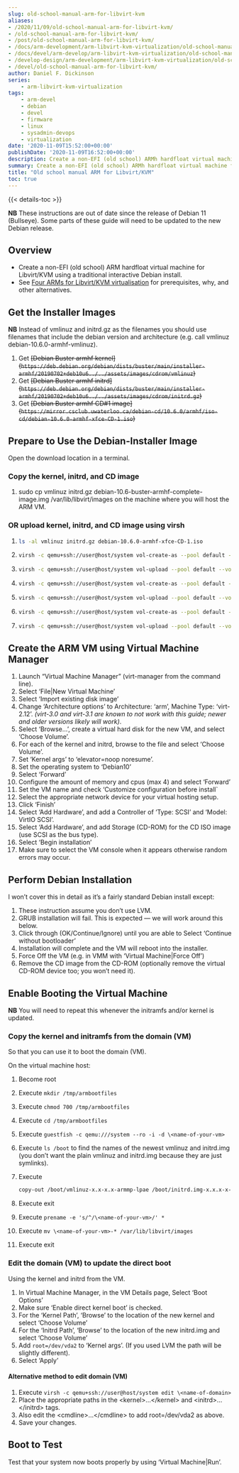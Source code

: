 ```yaml
---
slug: old-school-manual-arm-for-libvirt-kvm
aliases:
- /2020/11/09/old-school-manual-arm-for-libvirt-kvm/
- /old-school-manual-arm-for-libvirt-kvm/
- /post/old-school-manual-arm-for-libvirt-kvm/
- /docs/arm-development/arm-libvirt-kvm-virtualization/old-school-manual-arm-for-libvirt-kvm/
- /docs/devel/arm-develop/arm-libvirt-kvm-virtualization/old-school-manual-arm-for-libvirt-kvm/
- /develop-design/arm-development/arm-libvirt-kvm-virtualization/old-school-manual-arm-for-libvirt-kvm/
- /devel/old-school-manual-arm-for-libvirt-kvm/
author: Daniel F. Dickinson
series:
    - arm-libvirt-kvm-virtualization
tags:
    - arm-devel
    - debian
    - devel
    - firmware
    - linux
    - sysadmin-devops
    - virtualization
date: '2020-11-09T15:52:00+00:00'
publishDate: '2020-11-09T16:52:00+00:00'
description: Create a non-EFI (old school) ARMh hardfloat virtual machine for Libvirt/KVM using a traditional interactive Debian install.
summary: Create a non-EFI (old school) ARMh hardfloat virtual machine for Libvirt/KVM using a traditional interactive Debian install.
title: "Old school manual ARM for Libvirt/KVM"
toc: true
---
```


{{< details-toc >}}

**NB** These instructions are out of date since the release of Debian 11 (Bullseye). Some parts of these guide will need to be updated to the new Debian release.

## Overview

* Create a non-EFI (old school) ARM hardfloat virtual machine for Libvirt/KVM using a traditional interactive Debian install.
* See [Four ARMs for Libvirt/KVM virtualisation](_index.md) for prerequisites, why, and other alternatives.

## Get the Installer Images

**NB** Instead of vmlinuz and initrd.gz as the filenames you should use filenames that include the debian version and architecture (e.g. call vmlinuz debian-10.6.0-armhf-vmlinuz).

1. Get ~~[Debian Buster armhf kernel]\(``https://deb.debian.org/debian/dists/buster/main/installer-armhf/20190702+deb10u6../../assets/images/cdrom/vmlinuz``)~~
2. Get ~~[Debian Buster armhf initrd]\(``https://deb.debian.org/debian/dists/buster/main/installer-armhf/20190702+deb10u6../../assets/images/cdrom/initrd.gz``)~~
3. Get ~~[Debian Buster armhf CD#1 image]\(``https://mirror.csclub.uwaterloo.ca/debian-cd/10.6.0/armhf/iso-cd/debian-10.6.0-armhf-xfce-CD-1.iso``)~~

## Prepare to Use the Debian-Installer Image

Open the download location in a terminal.

### Copy the kernel, initrd, and CD image

1. sudo cp vmlinuz initrd.gz debian-10.6-buster-armhf-complete-image.img /var/lib/libvirt/images on the machine where you will host the ARM VM.

### OR upload kernel, initrd, and CD image using virsh

1. ```bash
   ls -al vmlinuz initrd.gz debian-10.6.0-armhf-xfce-CD-1.iso
   ```

2. ```bash
   virsh -c qemu+ssh://user@host/system vol-create-as --pool default --name vmlinuz --format raw --allocation \<size-from-ls> --capacity \<size-from-ls>
   ```

3. ```bash
   virsh -c qemu+ssh://user@host/system vol-upload --pool default --vol vmlinuz --file vmlinuz
   ```

4. ```bash
   virsh -c qemu+ssh://user@host/system vol-create-as --pool default --name initrd.gz --format raw --allocation \<size-from-ls> --capacity \<size-from-ls>
   ```

5. ```bash
   virsh -c qemu+ssh://user@host/system vol-upload --pool default --vol initrd.gz --file initrd.gz
   ```

6. ```bash
   virsh -c qemu+ssh://user@host/system vol-create-as --pool default --name debian-10.6.0-armhf-xfce-CD-1.iso --format raw --allocation \<size-from-ls> --capacity \<size-from-ls>
   ```

7. ```bash
   virsh -c qemu+ssh://user@host/system vol-upload --pool default --vol debian-10.6.0-armhf-xfce-CD-1.iso --file debian-10.6.0-armhf-xfce-CD-1.iso
   ```

## Create the ARM VM using Virtual Machine Manager

1. Launch “Virtual Machine Manager” (virt-manager from the command line).
2. Select ‘File|New Virtual Machine’
3. Select ‘Import existing disk image’
4. Change ‘Architecture options’ to Architecture: ‘arm’, Machine Type: ‘virt-2.12’. *(virt-3.0 and
virt-3.1 are known to not work with this guide; newer and older versions likely will work)*.
5. Select ‘Browse…’, create a virtual hard disk for the new VM, and select ‘Choose Volume’.
6. For each of the kernel and initrd, browse to the file and select ‘Choose Volume’.
7. Set ‘Kernel args’ to ‘elevator=noop noresume’.
8. Set the operating system to ‘Debian10’
9. Select ‘Forward’
10. Configure the amount of memory and cpus (max 4) and select ‘Forward’
11. Set the VM name and check ‘Customize configuration before install`
12. Select the appropriate network device for your virtual hosting setup.
13. Click ‘Finish’
14. Select ‘Add Hardware’, and add a Controller of ‘Type: SCSI’ and ‘Model: VirtIO SCSI’.
15. Select ‘Add Hardware’, and add Storage (CD-ROM) for the CD ISO image (use SCSI as the bus type).
16. Select ‘Begin installation’
17. Make sure to select the VM console when it appears otherwise random errors may occur.

## Perform Debian Installation

I won’t cover this in detail as it’s a fairly standard Debian install except:

1. These instruction assume you don’t use LVM.
2. GRUB installation will fail. This is expected — we will work around this below.
3. Click through (OK/Continue/Ignore) until you are able to Select ‘Continue without bootloader’
4. Installation will complete and the VM will reboot into the installer.
5. Force Off the VM (e.g. in VMM with ‘Virtual Machine|Force Off’)
6. Remove the CD image from the CD-ROM (optionally remove the virtual CD-ROM device too; you won’t need it).

## Enable Booting the Virtual Machine

**NB** You will need to repeat this whenever the initramfs and/or kernel is updated.

### Copy the kernel and initramfs from the domain (VM)

So that you can use it to boot the domain (VM).

On the virtual machine host:

1. Become root
2. Execute ``mkdir /tmp/armbootfiles``
3. Execute ``chmod 700 /tmp/armbootfiles``
4. Execute ``cd /tmp/armbootfiles``
5. Execute ``guestfish -c qemu:///system --ro -i -d \<name-of-your-vm>``
6. Execute ``ls /boot`` to find the names of the newest vmlinuz and initrd.img (you don’t want the plain vmlinuz and initrd.img because they are just symlinks).
7. Execute

   ```bash
   copy-out /boot/vmlinuz-x.x-x.x-armmp-lpae /boot/initrd.img-x.x.x-x-armmp-lpae ./
   ```

8. Execute exit
9. Execute ``prename -e 's/^/\<name-of-your-vm>/' *``
10. Execute ``mv \<name-of-your-vm>-* /var/lib/libvirt/images``
11. Execute exit

### Edit the domain (VM) to update the direct boot

Using the kernel and initrd from the VM.

1. In Virtual Machine Manager, in the VM Details page, Select ‘Boot Options’
2. Make sure ‘Enable direct kernel boot’ is checked.
3. For the ‘Kernel Path’, ‘Browse’ to the location of the new kernel and select ‘Choose Volume’
4. For the ‘Initrd Path’, ‘Browse’ to the location of the new initrd.img and select ‘Choose Volume’
5. Add ``root=/dev/vda2`` to ‘Kernel args’. (If you used LVM the path will be slightly different).
6. Select ‘Apply’

#### Alternative method to edit domain (VM)

1. Execute ``virsh -c qemu+ssh://user@host/system edit \<name-of-domain>``
2. Place the appropriate paths in the \<kernel>…\</kernel> and \<initrd>…\</initrd> tags.
3. Also edit the \<cmdline>…\</cmdline> to add root=/dev/vda2 as above.
4. Save your changes.

## Boot to Test

Test that your system now boots properly by using ‘Virtual Machine|Run’.
